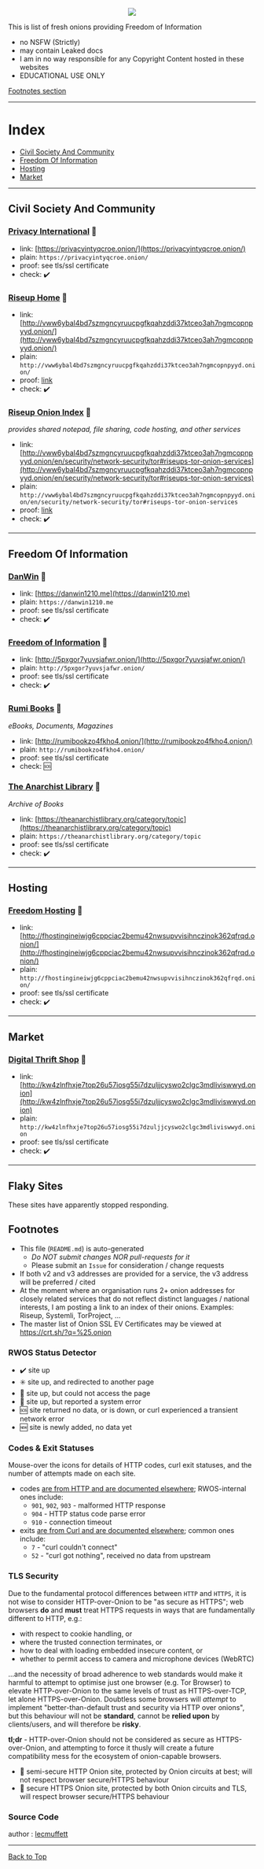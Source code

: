 <!-- <h1 align="center"><a href="https://alx-xlx.github.io/fresh-onions">Fresh Onions</a></h1> -->

<p align="center">
<!-- <a href="https://alx-xlx.github.io/fresh-onions/" rel="nofollow"><img src="https://i.imgur.com/IUk4Q9c.png" height="100" style="max-width:20%;display:block;margin-left:auto;margin-right:auto;"></a></p> -->
<a href="https://alx-xlx.github.io/fresh-onions/" rel="nofollow"><img src="https://i.imgur.com/KCftRRE.png"></a></p>


<!-- [Onion-Audio](/audio/audio.mp3) -->

This is list of fresh onions providing Freedom of Information

- no NSFW (Strictly)
- may contain Leaked docs
- I am in no way responsible for any Copyright Content hosted in these websites
- EDUCATIONAL USE ONLY

[Footnotes section](#footnotes)

----
# Index

* [Civil Society And Community](#civil-society-and-community)
* [Freedom Of Information](#freedom-of-information)
* [Hosting](#hosting)
* [Market](#market)

----
## Civil Society And Community

### [Privacy International](https://privacyintyqcroe.onion/) :closed_lock_with_key:
* link: [https://privacyintyqcroe.onion/](https://privacyintyqcroe.onion/)
* plain: `https://privacyintyqcroe.onion/`
* proof: see tls/ssl certificate
* check: <span title="attempts=1 code=200 exit=0 time=2020-07-18 19:08:14+00:00">:heavy_check_mark:</span>

### [Riseup Home](http://vww6ybal4bd7szmgncyruucpgfkqahzddi37ktceo3ah7ngmcopnpyyd.onion/) :wrench:
* link: [http://vww6ybal4bd7szmgncyruucpgfkqahzddi37ktceo3ah7ngmcopnpyyd.onion/](http://vww6ybal4bd7szmgncyruucpgfkqahzddi37ktceo3ah7ngmcopnpyyd.onion/)
* plain: `http://vww6ybal4bd7szmgncyruucpgfkqahzddi37ktceo3ah7ngmcopnpyyd.onion/`
* proof: [link](https://riseup.net/en/security/network-security/tor#riseups-tor-onion-services)
* check: <span title="attempts=1 code=200 exit=0 time=2020-07-18 19:08:14+00:00">:heavy_check_mark:</span>

### [Riseup Onion Index](http://vww6ybal4bd7szmgncyruucpgfkqahzddi37ktceo3ah7ngmcopnpyyd.onion/en/security/network-security/tor#riseups-tor-onion-services) :wrench:
*provides shared notepad, file sharing, code hosting, and other services*
* link: [http://vww6ybal4bd7szmgncyruucpgfkqahzddi37ktceo3ah7ngmcopnpyyd.onion/en/security/network-security/tor#riseups-tor-onion-services](http://vww6ybal4bd7szmgncyruucpgfkqahzddi37ktceo3ah7ngmcopnpyyd.onion/en/security/network-security/tor#riseups-tor-onion-services)
* plain: `http://vww6ybal4bd7szmgncyruucpgfkqahzddi37ktceo3ah7ngmcopnpyyd.onion/en/security/network-security/tor#riseups-tor-onion-services`
* proof: [link](https://riseup.net/en/security/network-security/tor#riseups-tor-onion-services)
* check: <span title="attempts=1 code=200 exit=0 time=2020-07-18 19:08:14+00:00">:heavy_check_mark:</span>

----
## Freedom Of Information

### [DanWin](https://danwin1210.me) :closed_lock_with_key:
* link: [https://danwin1210.me](https://danwin1210.me)
* plain: `https://danwin1210.me`
* proof: see tls/ssl certificate
* check: <span title="attempts=1 code=200 exit=0 time=2020-07-18 19:08:08+00:00">:heavy_check_mark:</span>

### [Freedom of Information](http://5pxgor7yuvsjafwr.onion/) :wrench:
* link: [http://5pxgor7yuvsjafwr.onion/](http://5pxgor7yuvsjafwr.onion/)
* plain: `http://5pxgor7yuvsjafwr.onion/`
* proof: see tls/ssl certificate
* check: <span title="attempts=1 code=200 exit=0 time=2020-07-18 19:08:12+00:00">:heavy_check_mark:</span>

### [Rumi Books](http://rumibookzo4fkho4.onion/) :wrench:
*eBooks, Documents, Magazines*
* link: [http://rumibookzo4fkho4.onion/](http://rumibookzo4fkho4.onion/)
* plain: `http://rumibookzo4fkho4.onion/`
* proof: see tls/ssl certificate
* check: <span title="attempts=6 code=903 exit=7 time=2020-07-18 19:13:47+00:00">:sos:</span>

### [The Anarchist Library](https://theanarchistlibrary.org/category/topic) :closed_lock_with_key:
*Archive of Books*
* link: [https://theanarchistlibrary.org/category/topic](https://theanarchistlibrary.org/category/topic)
* plain: `https://theanarchistlibrary.org/category/topic`
* proof: see tls/ssl certificate
* check: <span title="attempts=1 code=200 exit=0 time=2020-07-18 19:08:09+00:00">:heavy_check_mark:</span>

----
## Hosting

### [Freedom Hosting](http://fhostingineiwjg6cppciac2bemu42nwsupvvisihnczinok362qfrqd.onion/) :wrench:
* link: [http://fhostingineiwjg6cppciac2bemu42nwsupvvisihnczinok362qfrqd.onion/](http://fhostingineiwjg6cppciac2bemu42nwsupvvisihnczinok362qfrqd.onion/)
* plain: `http://fhostingineiwjg6cppciac2bemu42nwsupvvisihnczinok362qfrqd.onion/`
* proof: see tls/ssl certificate
* check: <span title="attempts=1 code=200 exit=0 time=2020-07-18 19:08:12+00:00">:heavy_check_mark:</span>

----
## Market

### [Digital Thrift Shop](http://kw4zlnfhxje7top26u57iosg55i7dzuljjcyswo2clgc3mdliviswwyd.onion) :wrench:
* link: [http://kw4zlnfhxje7top26u57iosg55i7dzuljjcyswo2clgc3mdliviswwyd.onion](http://kw4zlnfhxje7top26u57iosg55i7dzuljjcyswo2clgc3mdliviswwyd.onion)
* plain: `http://kw4zlnfhxje7top26u57iosg55i7dzuljjcyswo2clgc3mdliviswwyd.onion`
* proof: see tls/ssl certificate
* check: <span title="attempts=1 code=200 exit=0 time=2020-07-18 19:08:10+00:00">:heavy_check_mark:</span>

----
## Flaky Sites

These sites have apparently stopped responding.


## Footnotes

- This file (`README.md`) is auto-generated
  - *Do NOT submit changes NOR pull-requests for it*
  - Please submit an `Issue` for consideration / change requests
- If both v2 and v3 addresses are provided for a service, the v3
  address will be preferred / cited
- At the moment where an organisation runs 2+ onion addresses for
  closely related services that do not reflect distinct languages /
  national interests, I am posting a link to an index of their
  onions. Examples: Riseup, Systemli, TorProject, ...
- The master list of Onion SSL EV Certificates may be viewed at
  https://crt.sh/?q=%25.onion

### RWOS Status Detector

- :heavy_check_mark: site up
- :eight_spoked_asterisk: site up, and redirected to another page
- :no_entry_sign: site up, but could not access the page
- :stop_sign: site up, but reported a system error
- :sos: site returned no data, or is down, or curl experienced a
  transient network error
- :new: site is newly added, no data yet

### Codes & Exit Statuses

Mouse-over the icons for details of HTTP codes, curl exit statuses,
and the number of attempts made on each site.

- codes [are from HTTP and are documented elsewhere](https://en.wikipedia.org/wiki/List_of_HTTP_status_codes); RWOS-internal ones include:
  - `901`, `902`, `903` - malformed HTTP response
  - `904` - HTTP status code parse error
  - `910` - connection timeout
- exits [are from Curl and are documented elsewhere](https://curl.haxx.se/libcurl/c/libcurl-errors.html); common ones include:
  - `7` - "curl couldn't connect"
  - `52` - "curl got nothing", received no data from upstream

### TLS Security

Due to the fundamental protocol differences between `HTTP` and
`HTTPS`, it is not wise to consider HTTP-over-Onion to be "as secure
as HTTPS"; web browsers **do** and **must** treat HTTPS requests in
ways that are fundamentally different to HTTP, e.g.:

- with respect to cookie handling, or
- where the trusted connection terminates, or
- how to deal with loading embedded insecure content, or
- whether to permit access to camera and microphone devices (WebRTC)

...and the necessity of broad adherence to web standards would make it
harmful to attempt to optimise just one browser (e.g. Tor Browser) to
elevate HTTP-over-Onion to the same levels of trust as HTTPS-over-TCP,
let alone HTTPS-over-Onion.  Doubtless some browsers will *attempt* to
implement "better-than-default trust and security via HTTP over
onions", but this behaviour will not be **standard**, cannot be
**relied upon** by clients/users, and will therefore be **risky**.

**tl;dr** - HTTP-over-Onion should not be considered as secure as
HTTPS-over-Onion, and attempting to force it thusly will create a
future compatibility mess for the ecosystem of onion-capable browsers.

- :wrench: semi-secure HTTP Onion site, protected by Onion circuits at
  best; will not respect browser secure/HTTPS behaviour
- :closed_lock_with_key: secure HTTPS Onion site, protected by both
  Onion circuits and TLS, will respect browser secure/HTTPS behaviour

### Source Code

author : [lecmuffett](https://github.com/alecmuffett/real-world-onion-sites)

----
[Back to Top](#fresh-onions)

